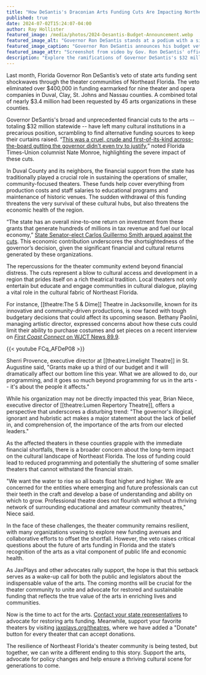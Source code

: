 ```yaml
---
title: "How DeSantis's Draconian Arts Funding Cuts Are Impacting Northeast Florida Theaters"
published: true
date: 2024-07-02T15:24:07-04:00
author: Ray Hollister
featured_image: /media/photos/2024-Desantis-Budget-Announcement.webp
featured_image_alt: "Governor Ron DeSantis stands at a podium with a sign reading 'Focus on Florida's Future' during a press conference, with American and Florida state flags in the background."
featured_image_caption: "Governor Ron DeSantis announces his budget vetoes, including significant cuts to arts funding."
featured_image_attr: "Screenshot from video by Gov. Ron DeSantis' office"
description: "Explore the ramifications of Governor DeSantis's $32 million cuts to arts funding across Florida, with a close look at the crisis faced by theaters in Northeast Florida. Find out how you can support local cultural institutions."
---
```

Last month, Florida Governor Ron DeSantis’s veto of state arts funding sent shockwaves through the theater communities of Northeast Florida. The veto eliminated over $400,000 in funding earmarked for nine theater and opera companies in Duval, Clay, St. Johns and Nassau counties. A combined total of nearly $3.4 million had been requested by 45 arts organizations in these counties.
<!--more-->
Governor DeSantis's broad and unprecedented financial cuts to the arts -- totaling $32 million statewide -- have left many cultural institutions in a precarious position, scrambling to find alternative funding sources to keep their curtains raised. “[This was a cruel, crude and first-of-its-kind across-the-board gutting the governor didn't even try to justify](https://www.jacksonville.com/story/news/columns/nate-monroe/2024/06/21/desantis-selfishly-guts-florida-arts-and-culture-funds-commentary/74130880007/),” noted Florida Times-Union columnist Nate Monroe, highlighting the severe impact of these cuts.

In Duval County and its neighbors, the financial support from the state has traditionally played a crucial role in sustaining the operations of smaller, community-focused theaters. These funds help cover everything from production costs and staff salaries to educational programs and maintenance of historic venues. The sudden withdrawal of this funding threatens the very survival of these cultural hubs, but also threatens the economic health of the region.

“The state has an overall nine-to-one return on investment from these grants that generate hundreds of millions in tax revenue and fuel our local economy,” [State Senator-elect Carlos Guillermo Smith argued against the cuts](https://www.jacksonville.com/story/news/local/state/2024/06/13/desantis-veto-of-cultural-funding-will-dent-economy-critics-say/74083352007/). This economic contribution underscores the shortsightedness of the governor’s decision, given the significant financial and cultural returns generated by these organizations.

The repercussions for the theater community extend beyond financial distress. The cuts represent a blow to cultural access and development in a region that prides itself on a rich theatrical tradition. Local theaters not only entertain but educate and engage communities in cultural dialogue, playing a vital role in the cultural fabric of Northeast Florida.

For instance, [[theatre:The 5 & Dime]] Theatre in Jacksonville, known for its innovative and community-driven productions, is now faced with tough budgetary decisions that could affect its upcoming season. Bethany Paolini, managing artistic director, expressed concerns about how these cuts could limit their ability to purchase costumes and set pieces on a recent interview on [*First Coast Connect* on WJCT News 89.9](https://news.wjct.org/show/first-coast-connect/2024-06-25/first-coast-connect-arts-funding).

{{< youtube FCq_AFDeP08 >}}

Sherri Provence, executive director at [[theatre:Limelight Theatre]] in St. Augustine said, "Grants make up a third of our budget and it will dramatically affect our bottom line this year. What we are allowed to do, our programming, and it goes so much beyond programming for us in the arts -- it's about the people it affects."

While his organization may not be directly impacted this year, Brian Niece, executive director of [[theatre:Lumen Repertory Theatre]], offers a perspective that underscores a disturbing trend: "The governor's illogical, ignorant and hubristic act makes a major statement about the lack of belief in, and comprehension of, the importance of the arts from our elected leaders."

As the affected theaters in these counties grapple with the immediate financial shortfalls, there is a broader concern about the long-term impact on the cultural landscape of Northeast Florida. The loss of funding could lead to reduced programming and potentially the shuttering of some smaller theaters that cannot withstand the financial strain.

"We want the water to rise so all boats float higher and higher. We are concerned for the entities where emerging and future professionals can cut their teeth in the craft and develop a base of understanding and ability on which to grow. Professional theatre does not flourish well without a thriving network of surrounding educational and amateur community theatres," Niece said.

In the face of these challenges, the theater community remains resilient, with many organizations vowing to explore new funding avenues and collaborative efforts to offset the shortfall. However, the veto raises critical questions about the future of arts funding in Florida and the state’s recognition of the arts as a vital component of public life and economic health.

As JaxPlays and other advocates rally support, the hope is that this setback serves as a wake-up call for both the public and legislators about the indispensable value of the arts. The coming months will be crucial for the theater community to unite and advocate for restored and sustainable funding that reflects the true value of the arts in enriching lives and communities.

Now is the time to act for the arts. [Contact your state representatives](https://www.myfloridahouse.gov/FindYourRepresentative) to advocate for restoring arts funding. Meanwhile, support your favorite theaters by visiting [jaxplays.org/theatres](/theatres/), where we have added a "Donate" button for every theater that can accept donations.

The resilience of Northeast Florida's theater community is being tested, but together, we can write a different ending to this story. Support the arts, advocate for policy changes and help ensure a thriving cultural scene for generations to come.